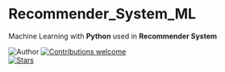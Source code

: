 # Recommender_System_ML
Machine Learning with <b>Python</b> used in <b>Recommender System</b>

![Author](https://img.shields.io/badge/author-utshabkg-red)
[![Contributions welcome](https://img.shields.io/badge/contributions-welcome-blue.svg?style=flat)](https://github.com/utshabkg/Recommender_System_ML/)<br>
[![Stars](https://img.shields.io/github/stars/utshabkg/Recommender_System_ML.svg?style=social)](https://github.com/utshabkg/Recommender_System_ML/stargazers)
